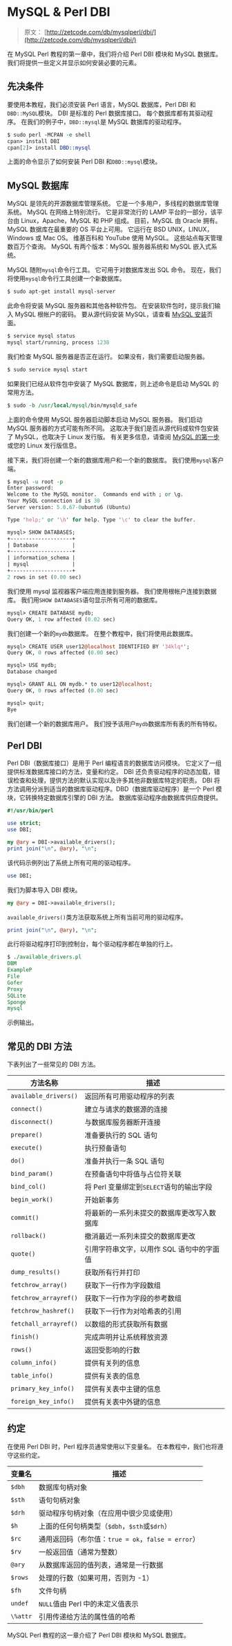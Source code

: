 # MySQL & Perl DBI

> 原文： [http://zetcode.com/db/mysqlperl/dbi/](http://zetcode.com/db/mysqlperl/dbi/)

在 MySQL Perl 教程的第一章中，我们将介绍 Perl DBI 模块和 MySQL 数据库。 我们将提供一些定义并显示如何安装必要的元素。

## 先决条件

要使用本教程，我们必须安装 Perl 语言，MySQL 数据库，Perl DBI 和`DBD::MySQL`模块。 DBI 是标准的 Perl 数据库接口。 每个数据库都有其驱动程序。 在我们的例子中，`DBD::mysql`是 MySQL 数据库的驱动程序。

```perl
$ sudo perl -MCPAN -e shell
cpan> install DBI
cpan[2]> install DBD::mysql

```

上面的命令显示了如何安装 Perl DBI 和`DBD::mysql`模块。

## MySQL 数据库

MySQL 是领先的开源数据库管理系统。 它是一个多用户，多线程的数据库管理系统。 MySQL 在网络上特别流行。 它是非常流行的 LAMP 平台的一部分，该平台由 Linux，Apache，MySQL 和 PHP 组成。 目前，MySQL 由 Oracle 拥有。 MySQL 数据库在最重要的 OS 平台上可用。 它运行在 BSD UNIX，LINUX，Windows 或 Mac OS。 维基百科和 YouTube 使用 MySQL。 这些站点每天管理数百万个查询。 MySQL 有两个版本：MySQL 服务器系统和 MySQL 嵌入式系统。

MySQL 随附`mysql`命令行工具。 它可用于对数据库发出 SQL 命令。 现在，我们将使用`mysql`命令行工具创建一个新数据库。

```perl
$ sudo apt-get install mysql-server

```

此命令将安装 MySQL 服务器和其他各种软件包。 在安装软件包时，提示我们输入 MySQL 根帐户的密码。 要从源代码安装 MySQL，请查看 [MySQL 安装](http://zetcode.com/databases/mysqltutorial/installation/)页面。

```perl
$ service mysql status
mysql start/running, process 1238

```

我们检查 MySQL 服务器是否正在运行。 如果没有，我们需要启动服务器。

```perl
$ sudo service mysql start

```

如果我们已经从软件包中安装了 MySQL 数据库，则上述命令是启动 MySQL 的常用方法。

```perl
$ sudo -b /usr/local/mysql/bin/mysqld_safe

```

上面的命令使用 MySQL 服务器启动脚本启动 MySQL 服务器。 我们启动 MySQL 服务器的方式可能有所不同。 这取决于我们是否从源代码或软件包安装了 MySQL，也取决于 Linux 发行版。 有关更多信息，请查阅 [MySQL 的第一步](http://zetcode.com/databases/mysqltutorial/firststeps/)或您的 Linux 发行版信息。

接下来，我们将创建一个新的数据库用户和一个新的数据库。 我们使用`mysql`客户端。

```perl
$ mysql -u root -p
Enter password: 
Welcome to the MySQL monitor.  Commands end with ; or \g.
Your MySQL connection id is 30
Server version: 5.0.67-0ubuntu6 (Ubuntu)

Type 'help;' or '\h' for help. Type '\c' to clear the buffer.

mysql> SHOW DATABASES;
+--------------------+
| Database           |
+--------------------+
| information_schema | 
| mysql              | 
+--------------------+
2 rows in set (0.00 sec)

```

我们使用 mysql 监视器客户端应用连接到服务器。 我们使用根帐户连接到数据库。 我们用`SHOW DATABASES`语句显示所有可用的数据库。

```perl
mysql> CREATE DATABASE mydb;
Query OK, 1 row affected (0.02 sec)

```

我们创建一个新的`mydb`数据库。 在整个教程中，我们将使用此数据库。

```perl
mysql> CREATE USER user12@localhost IDENTIFIED BY '34klq*';
Query OK, 0 rows affected (0.00 sec)

mysql> USE mydb;
Database changed

mysql> GRANT ALL ON mydb.* to user12@localhost;
Query OK, 0 rows affected (0.00 sec)

mysql> quit;
Bye

```

我们创建一个新的数据库用户。 我们授予该用户`mydb`数据库所有表的所有特权。

## Perl DBI

Perl DBI（数据库接口）是用于 Perl 编程语言的数据库访问模块。 它定义了一组提供标准数据库接口的方法，变量和约定。 DBI 还负责驱动程序的动态加载，错误检查和处理，提供方法的默认实现以及许多其他非数据库特定的职责。 DBI 将方法调用分派到适当的数据库驱动程序。DBD（数据库驱动程序）是一个 Perl 模块，它转换特定数据库引擎的 DBI 方法。 数据库驱动程序由数据库供应商提供。

```perl
#!/usr/bin/perl

use strict;
use DBI;

my @ary = DBI->available_drivers();
print join("\n", @ary), "\n";

```

该代码示例列出了系统上所有可用的驱动程序。

```perl
use DBI;

```

我们为脚本导入 DBI 模块。

```perl
my @ary = DBI->available_drivers();

```

`available_drivers()`类方法获取系统上所有当前可用的驱动程序。

```perl
print join("\n", @ary), "\n";

```

此行将驱动程序打印到控制台，每个驱动程序都在单独的行上。

```perl
$ ./available_drivers.pl 
DBM
ExampleP
File
Gofer
Proxy
SQLite
Sponge
mysql

```

示例输出。

## 常见的 DBI 方法

下表列出了一些常见的 DBI 方法。

| 方法名称 | 描述 |
| --- | --- |
| `available_drivers()` | 返回所有可用驱动程序的列表 |
| `connect()` | 建立与请求的数据源的连接 |
| `disconnect()` | 与数据库服务器断开连接 |
| `prepare()` | 准备要执行的 SQL 语句 |
| `execute()` | 执行预备语句 |
| `do()` | 准备并执行一条 SQL 语句 |
| `bind_param()` | 在预备语句中将值与占位符关联 |
| `bind_col()` | 将 Perl 变量绑定到`SELECT`语句的输出字段 |
| `begin_work()` | 开始新事务 |
| `commit()` | 将最新的一系列未提交的数据库更改写入数据库 |
| `rollback()` | 撤消最近一系列未提交的数据库更改 |
| `quote()` | 引用字符串文字，以用作 SQL 语句中的字面值 |
| `dump_results()` | 获取所有行并打印 |
| `fetchrow_array()` | 获取下一行作为字段数组 |
| `fetchrow_arrayref()` | 获取下一行作为字段的参考数组 |
| `fetchrow_hashref()` | 获取下一行作为对哈希表的引用 |
| `fetchall_arrayref()` | 以数组的形式获取所有数据 |
| `finish()` | 完成声明并让系统释放资源 |
| `rows()` | 返回受影响的行数 |
| `column_info()` | 提供有关列的信息 |
| `table_info()` | 提供有关表的信息 |
| `primary_key_info()` | 提供有关表中主键的信息 |
| `foreign_key_info()` | 提供有关表中外键的信息 |

## 约定

在使用 Perl DBI 时，Perl 程序员通常使用以下变量名。 在本教程中，我们也将遵守这些约定。

| 变量名 | 描述 |
| --- | --- |
| `$dbh` | 数据库句柄对象 |
| `$sth` | 语句句柄对象 |
| `$drh` | 驱动程序句柄对象（在应用中很少见或使用） |
| `$h` | 上面的任何句柄类型（`$dbh`，`$sth`或`$drh`） |
| `$rc` | 通用返回码（布尔值：`true = ok`，`false = error`） |
| `$rv` | 一般返回值（通常为整数） |
| `@ary` | 从数据库返回的值列表，通常是一行数据 |
| `$rows` | 处理的行数（如果可用，否则为 -1） |
| `$fh` | 文件句柄 |
| `undef` | `NULL`值由 Perl 中的未定义值表示 |
| `\%attr` | 引用传递给方法的属性值的哈希 |

MySQL Perl 教程的这一章介绍了 Perl DBI 模块和 MySQL 数据库。